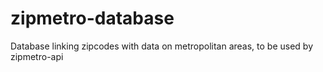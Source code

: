 zipmetro-database
=================

Database linking zipcodes with data on metropolitan areas, to be used by zipmetro-api
